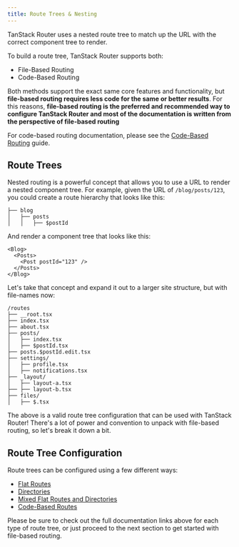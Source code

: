 ```yaml
---
title: Route Trees & Nesting
---
```


TanStack Router uses a nested route tree to match up the URL with the correct component tree to render.

To build a route tree, TanStack Router supports both:

- File-Based Routing
- Code-Based Routing

Both methods support the exact same core features and functionality, but **file-based routing requires less code for the same or better results**. For this reasons, **file-based routing is the preferred and recommended way to configure TanStack Router and most of the documentation is written from the perspective of file-based routing**

For code-based routing documentation, please see
the [Code-Based Routing](./code-based-routing.md) guide.

## Route Trees

Nested routing is a powerful concept that allows you to use a URL to render a nested component tree. For example, given the URL of `/blog/posts/123`, you could create a route hierarchy that looks like this:

```tsx
├── blog
│   ├── posts
│   │   ├── $postId
```

And render a component tree that looks like this:

```tsx
<Blog>
  <Posts>
    <Post postId="123" />
  </Posts>
</Blog>
```

Let's take that concept and expand it out to a larger site structure, but with file-names now:

```
/routes
├── __root.tsx
├── index.tsx
├── about.tsx
├── posts/
│   ├── index.tsx
│   ├── $postId.tsx
├── posts.$postId.edit.tsx
├── settings/
│   ├── profile.tsx
│   ├── notifications.tsx
├── _layout/
│   ├── layout-a.tsx
├── ├── layout-b.tsx
├── files/
│   ├── $.tsx
```

The above is a valid route tree configuration that can be used with TanStack Router! There's a lot of power and convention to unpack with file-based routing, so let's break it down a bit.

## Route Tree Configuration

Route trees can be configured using a few different ways:

- [Flat Routes](./route-trees.md#flat-routes)
- [Directories](./route-trees.md#directory-routes)
- [Mixed Flat Routes and Directories](./route-trees.md#mixed-flat-and-directory-routes)
- [Code-Based Routes](./route-trees.md#code-based-routes)

Please be sure to check out the full documentation links above for each type of route tree, or just proceed to the next section to get started with file-based routing.
